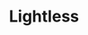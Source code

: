 --- 
title: "Lightless"
publishdate: "2019-6-29T16:48:46+02:00"
src: "https://365manga.net/manga/lightless"
image: "https://data.365manga.net/images/thumbnails/15898-lightless.jpg"
description: "Miyako is a 'nonhuman' girl that her parents send her to an academy were students are taught to fight against ,non humans.' She finds out about this and thinks it is really strange that her parents did this. While in the academy she gets involved with a very important family whose profession is to kill non humans. http://www.lightlesscomic.com/"
---